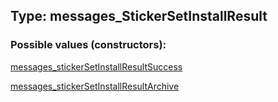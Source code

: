 ## Type: messages\_StickerSetInstallResult  

### Possible values (constructors):

[messages\_stickerSetInstallResultSuccess](../constructors/messages\_stickerSetInstallResultSuccess.md)  

[messages\_stickerSetInstallResultArchive](../constructors/messages\_stickerSetInstallResultArchive.md)  

